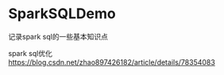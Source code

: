 # SparkSQLDemo
记录spark sql的一些基本知识点

spark sql优化<br/>
https://blog.csdn.net/zhao897426182/article/details/78354083
